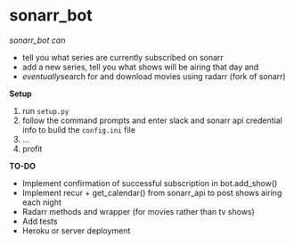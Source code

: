 # sonarr_bot


*sonarr_bot can* 
* tell you what series are currently subscribed on sonarr
* add a new series, tell you what shows will be airing that day and 
* *eventually*search for and download movies using radarr (fork of sonarr)

__Setup__
1. run `setup.py`
2. follow the command prompts and enter slack and sonarr api credential info to build the `config.ini` file
3. ...
4. profit

__TO-DO__
* Implement confirmation of successful subscription in bot.add_show()
* Implement recur + get_calendar() from sonarr_api to post shows airing each night
* Radarr methods and wrapper (for movies rather than tv shows)
* Add tests
* Heroku or server deployment

